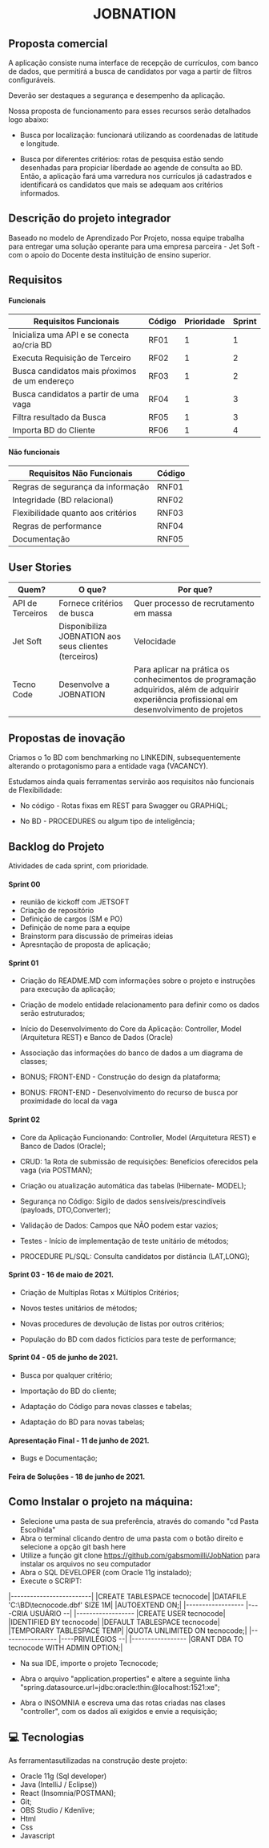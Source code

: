 
<h1 align="center">JOBNATION</h1>

## Proposta comercial

A aplicação consiste numa  interface de recepção de currículos, com banco de dados,  que permitirá a busca de candidatos por vaga a partir de filtros configuráveis.

Deverão ser destaques a segurança e desempenho da aplicação.

 Nossa proposta de funcionamento para esses recursos serão detalhados logo abaixo:
 
- Busca por localização: funcionará utilizando as coordenadas de latitude e longitude.

- Busca por diferentes critérios: rotas de pesquisa estão sendo desenhadas para propiciar liberdade ao agende de consulta ao BD. Então, a aplicação fará uma varredura nos currículos já cadastrados e identificará os candidatos que mais se adequam aos critérios informados.

## Descrição do projeto integrador

Baseado no modelo de Aprendizado Por Projeto, nossa equipe trabalha para entregar uma solução operante para uma empresa parceira - Jet Soft - com o apoio do Docente desta instituição de ensino superior.

## Requisitos

#### Funcionais

| Requisitos Funcionais                                                  | Código | Prioridade | Sprint |
|------------------------------------------------------------------------|--------|------------|--------|
| Inicializa uma API e se conecta ao/cria BD                | RF01   | 1          | 1      |
| Executa Requisição de Terceiro | RF02   | 1          | 2      |
| Busca candidatos mais pŕoximos de um endereço                                | RF03   | 1          | 2      |
| Busca candidatos a partir de uma vaga                                                 | RF04  | 1          | 3     |
| Filtra resultado da Busca | RF05  | 1          | 3      |
| Importa BD do Cliente                            | RF06   | 1          | 4      |



#### Não funcionais

| Requisitos Não Funcionais                            | Código | 
|------------------------------------------------------|--------|
| Regras de segurança da informação           | RNF01  |
| Integridade (BD relacional)                   | RNF02  |
| Flexibilidade quanto aos critérios                                    | RNF03  |
| Regras de performance   | RNF04  |
| Documentação  | RNF05 |

## User Stories

| Quem? | O que? | Por que? |
|-------|--------|----------|
| API de Terceiros | Fornece critérios de busca | Quer  processo de recrutamento em massa
| Jet Soft | Disponibiliza JOBNATION aos seus clientes (terceiros) | Velocidade |
| Tecno Code | Desenvolve a JOBNATION | Para aplicar na prática os conhecimentos de programação adquiridos, além de adquirir experiência profissional em desenvolvimento de projetos |


## Propostas de inovação

Criamos o 1o BD com benchmarking no LINKEDIN, subsequentemente alterando o protagonismo para a entidade vaga (VACANCY).

Estudamos ainda quais ferramentas servirão aos requisitos não funcionais de Flexibilidade: 

- No código - Rotas fixas em REST para Swagger ou GRAPHiQL;

- No BD - PROCEDURES ou algum tipo de inteligência;


## Backlog do Projeto
Atividades de cada sprint, com prioridade.

#### Sprint 00
- reunião de kickoff  com JETSOFT
- Criação de repositório
- Definição de cargos (SM e PO)
- Definição de nome para a equipe
- Brainstorm para discussão de primeiras ideias
- Apresntação de proposta de aplicação;

#### Sprint 01
- Criação do README.MD com informações sobre o projeto e instruções para execução da aplicação;

- Criação de modelo entidade relacionamento para definir como os dados serão estruturados;

- Início do Desenvolvimento do Core da Aplicação: Controller, Model (Arquitetura REST) e Banco de Dados (Oracle)

- Associação das informações do banco de dados a um diagrama de classes;

- BONUS; FRONT-END - Construção do design da plataforma;

- BONUS: FRONT-END - Desenvolvimento do recurso de busca por proximidade do local da vaga


#### Sprint 02

- Core da Aplicação Funcionando: Controller, Model (Arquitetura REST) e Banco de Dados (Oracle);

- CRUD: 1a Rota de submissão de requisições:  Benefícios oferecidos pela vaga (via POSTMAN);

- Criação ou atualização automática das tabelas (Hibernate- MODEL);

- Segurança no Código: Sigilo de dados sensíveis/prescindíveis (payloads, DTO,Converter);
	
- Validação de Dados: Campos que NÃO  podem estar vazios;

- Testes - Início de implementação de teste unitário de métodos;

- PROCEDURE PL/SQL: Consulta candidatos por distância (LAT,LONG);

#### Sprint 03 - 16 de maio de 2021.

- Criação de Multiplas Rotas x Múltiplos Critérios;

- Novos testes unitários de métodos;

- Novas procedures de devolução de listas por outros critérios;

- População do BD com dados fictícios para teste de performance;

#### Sprint 04 - 05 de junho de 2021.

- Busca por qualquer critério;

- Importação do BD do cliente;

- Adaptação do Código para novas classes e tabelas;

- Adaptação do BD para novas tabelas;

#### Apresentação Final - 11 de junho de 2021.

- Bugs e Documentação;

#### Feira de Soluções - 18 de junho de 2021.


## Como Instalar o projeto na máquina:

- Selecione uma pasta de sua preferência, através do comando "cd Pasta Escolhida"
- Abra o terminal clicando dentro de uma pasta com o botão direito e selecione a opção git bash here
- Utilize a função git clone https://github.com/gabsmomilli/JobNation para instalar os arquivos no seu computador
- Abra o SQL DEVELOPER (com Oracle 11g instalado);
- Execute o SCRIPT:

|-------------------------|
|CREATE TABLESPACE  tecnocode|
|DATAFILE  'C:\BD\tecnocode.dbf' SIZE 1M|
|AUTOEXTEND ON;|
|------------------
|----CRIA USUÁRIO --|
|------------------
|CREATE USER tecnocode|
|IDENTIFIED BY tecnocode|
|DEFAULT TABLESPACE tecnocode|
|TEMPORARY TABLESPACE TEMP|
|QUOTA UNLIMITED ON tecnocode;|
|-----------------
|----PRIVILÉGIOS --|
|-----------------
|GRANT DBA TO tecnocode WITH ADMIN OPTION;|

- Na sua IDE, importe o projeto Tecnocode;
- Abra o arquivo "application.properties" e altere a seguinte linha "spring.datasource.url=jdbc:oracle:thin:@localhost:1521:xe";

- Abra o INSOMNIA e escreva uma das rotas criadas nas clases "controller", com os dados ali exigidos e envie a requisição;


## 💻 Tecnologias

As ferramentasutilizadas na construção deste projeto:

- Oracle 11g (Sql developer)
- Java (IntelliJ / Eclipse))
- React (Insomnia/POSTMAN);
- Git;
- OBS Studio / Kdenlive;
- Html
- Css
- Javascript

